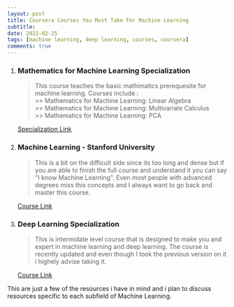 ```yaml
---
layout: post
title: Coursera Courses You Must Take For Machine Learning
subtitle: 
date: 2022-02-25
tags: [machine learning, deep learning, courses, coursera]
comments: true
---
```





1. ### Mathematics for Machine Learning Specialization

    > This course teaches the basic mathimatics prerequesite for machine learning. Courses include : <br>
        >> Mathematics for Machine Learning: Linear Algebra <br>
        >> Mathematics for Machine Learning: Multivariate Calculus <br>
        >> Mathematics for Machine Learning: PCA


    [Specialization Link](https://www.coursera.org/specializations/mathematics-machine-learning)

2. ### Machine Learning - Stanford University

    > This is a bit on the difficult side since its too long and dense but if you are able to finish the full course and understand it you can say "I know Machine Learning". Even most people with advanced degrees miss this concepts and I always want to go back and master this course.

    [Course Link](https://www.coursera.org/learn/machine-learning)

3. ### Deep Learning Specialization

    > This is intermidate level course that is designed to make you and expert in machine learning and deep learning. The course is recently updated and even though I took the previous version on it i highely advise taking it.

    [Course Link](https://www.coursera.org/specializations/deep-learning)


This are just a few of the resources i have in mind and i plan to discuss resources specific to each subfield of Machine Learning. 
    